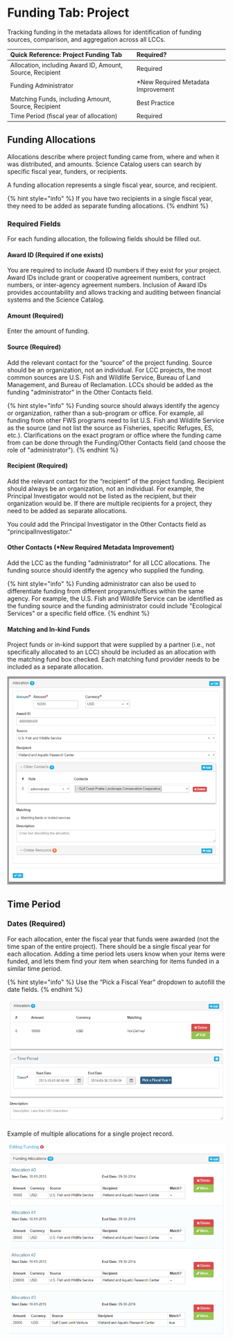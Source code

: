 # Funding Tab: Project

Tracking funding in the metadata allows for identification of funding sources, comparison, and aggregation across all LCCs.

| **Quick Reference: Project Funding Tab** | Required? |
| :--- | :--- |
| Allocation, including Award ID, Amount, Source, Recipient | Required |
| Funding Administrator | \*New Required Metadata Improvement |
| Matching Funds, including Amount, Source, Recipient | Best Practice |
| Time Period \(fiscal year of allocation\) | Required |

## Funding Allocations

Allocations describe where project funding came from, where and when it was distributed, and amounts. Science Catalog users can search by specific fiscal year, funders, or recipients.

A funding allocation represents a single fiscal year, source, and recipient.

{% hint style="info" %}
If you have two recipients in a single fiscal year, they need to be added as separate funding allocations.
{% endhint %}

### Required Fields

For each funding allocation, the following fields should be filled out.

#### Award ID \(Required if one exists\)

You are required to include Award ID numbers if they exist for your project. Award IDs include grant or cooperative agreement numbers, contract numbers, or inter-agency agreement numbers. Inclusion of Award IDs provides accountability and allows tracking and auditing between financial systems and the Science Catalog.

#### Amount \(Required\)

Enter the amount of funding.

#### Source \(Required\)

Add the relevant contact for the “source” of the project funding. Source should be an organization, not an individual. For LCC projects, the most common sources are U.S. Fish and Wildlife Service, Bureau of Land Management, and Bureau of Reclamation. LCCs should be added as the funding "administrator" in the Other Contacts field.

{% hint style="info" %}
Funding source should always identify the agency or organization, rather than a sub-program or office. For example, all funding from other FWS programs need to list U.S. Fish and Wildlife Service as the source \(and not list the source as Fisheries, specific Refuges, ES, etc.\). Clarifications on the exact program or office where the funding came from can be done through the Funding/Other Contacts field \(and choose the role of "administrator"\).
{% endhint %}

#### Recipient \(Required\)

Add the relevant contact for the “recipient” of the project funding. Recipient should always be an organization, not an individual. For example, the Principal Investigator would not be listed as the recipient, but their organization would be. If there are multiple recipients for a project, they need to be added as separate allocations.

You could add the Principal Investigator in the Other Contacts field as "principalInvestigator."

#### Other Contacts \(\*New Required Metadata Improvement\)

Add the LCC as the funding "administrator" for all LCC allocations. The funding source should identify the agency who supplied the funding.

{% hint style="info" %}
Funding administrator can also be used to differentiate funding from different programs/offices within the same agency. For example, the U.S. Fish and Wildlife Service can be identified as the funding source and the funding administrator could include "Ecological Services" or a specific field office.
{% endhint %}

#### Matching and In-kind Funds

Project funds or in-kind support that were supplied by a partner \(i.e., not specifically allocated to an LCC\) should be included as an allocation with the matching fund box checked. Each matching fund provider needs to be included as a separate allocation.

![](../.gitbook/assets/project_funding_example.PNG)

## Time Period

### Dates \(Required\)

For each allocation, enter the fiscal year that funds were awarded \(not the time span of the entire project\). There should be a single fiscal year for each allocation. Adding a time period lets users know when your items were funded, and lets them find your item when searching for items funded in a similar time period.

{% hint style="info" %}
Use the “Pick a Fiscal Year” dropdown to autofill the date fields.
{% endhint %}

![](../.gitbook/assets/project_funding_timeperiod.PNG)

Example of multiple allocations for a single project record.

![](../.gitbook/assets/project_funding_list.PNG)

